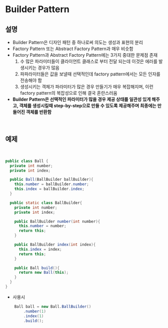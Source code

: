 # Builder Pattern

## 설명
- Builder Pattern은 디자인 패턴 중 하나로써 의도는 생성과 표현의 분리
- Factory Pattern 또는 Abstract Factory Pattern과 매우 비슷함
- Factory Pattern과 Abstract Factory Pattern에는 3가지 중대한 문제점 존재
  1. 수 많은 파라미터들이 클라이언트 클래스로 부터 전달 되는데 이것은 에러를 발생시키는 경우가 많음
  2. 파파라미터들은 값을 보낼때 선택적인데 factory pattern에서는 모든 인자를 전송해야 함
  3. 생성시키는 객체가 파라미터가 많은 경우 만들기가 매우 복잡해지며, 이런 factory pattern의 복잡성으로 인해 결국 혼란스러움
- **Builder Pattern은 선택적인 파라미터가 많을 경우 제공 상태를 일관성 있게 해주고, 객체를 생성시킬때 step-by-step으로 만들 수 있도록 제공해주며 최종에는 만들어진 객체를 반환함**

<br/>

## 예제
<br/>

```java
public class Ball {
  private int number;
  private int index;

  public Ball(BallBuilder ballBuilder){
    this.number = ballBuilder.number;
    this.index = ballBuilder.index;
  }

  public static class BallBuilder{
    private int number;
    private int index;

    public BallBuilder number(int number){
      this.number = number;
      return this;
    }

    public BallBuilder index(int index){
      this.index = index;
      return this;
    }

    public Ball build(){
      return new Ball(this);
    }
  }
} 
```
- 사용시

```java
    Ball ball = new Ball.BallBuilder()
        .number(1)
        .index(1)
        .build();
```